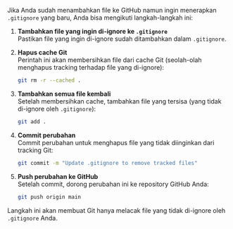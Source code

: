 Jika Anda sudah menambahkan file ke GitHub namun ingin menerapkan `.gitignore` yang baru, Anda bisa mengikuti langkah-langkah ini:

1. **Tambahkan file yang ingin di-ignore ke `.gitignore`**  
   Pastikan file yang ingin di-ignore sudah ditambahkan dalam `.gitignore`.

2. **Hapus cache Git**  
   Perintah ini akan membersihkan file dari cache Git (seolah-olah menghapus tracking terhadap file yang di-ignore):
   ```bash
   git rm -r --cached .
   ```

3. **Tambahkan semua file kembali**  
   Setelah membersihkan cache, tambahkan file yang tersisa (yang tidak di-ignore oleh `.gitignore`):
   ```bash
   git add .
   ```

4. **Commit perubahan**  
   Commit perubahan untuk menghapus file yang tidak diinginkan dari tracking Git:
   ```bash
   git commit -m "Update .gitignore to remove tracked files"
   ```

5. **Push perubahan ke GitHub**  
   Setelah commit, dorong perubahan ini ke repository GitHub Anda:
   ```bash
   git push origin main
   ```
   
Langkah ini akan membuat Git hanya melacak file yang tidak di-ignore oleh `.gitignore` Anda.
